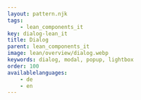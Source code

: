 ```yaml
---
layout: pattern.njk
tags: 
    - lean_components_it
key: dialog-lean_it
title: Dialog
parent: lean_components_it
image: lean/overview/dialog.webp
keywords: dialog, modal, popup, lightbox
order: 100
availablelanguages: 
    - de
    - en
---
```

